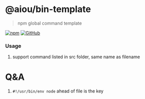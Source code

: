 # @aiou/bin-template
> npm global command template

[![npm](https://img.shields.io/npm/v/@aiou/bin-template?style=for-the-badge)](https://github.com/JiangWeixian/templates/tree/master/packages/core) [![GitHub](https://img.shields.io/github/license/jiangweixian/templates?style=for-the-badge)](https://github.com/JiangWeixian/templates/tree/master/packages/bin-template)

### Usage

1. support command listed in src folder, same name as filename

# Q&A

1. `#!/usr/bin/env node` ahead of file is the key
